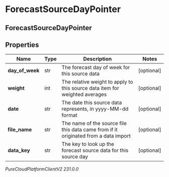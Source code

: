 # ForecastSourceDayPointer

## ForecastSourceDayPointer

## Properties

|Name | Type | Description | Notes|
|------------ | ------------- | ------------- | -------------|
| **day_of_week** | str | The forecast day of week for this source data | [optional] |
| **weight** | int | The relative weight to apply to this source data item for weighted averages | [optional] |
| **date** | str | The date this source data represents, in yyyy-MM-dd format | [optional] |
| **file_name** | str | The name of the source file this data came from if it originated from a data import | [optional] |
| **data_key** | str | The key to look up the forecast source data for this source day | [optional] |



_PureCloudPlatformClientV2 231.0.0_
